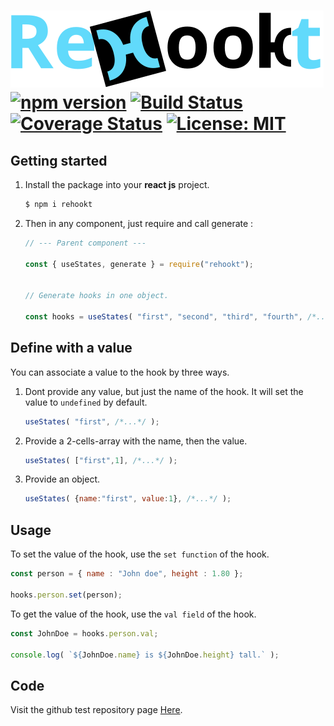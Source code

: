 # <img id="rehookt-logo" src="https://raw.githubusercontent.com/ManuUseGitHub/Rehookt/master/rehookt_logo.svg"> <br/>[![npm version](https://badge.fury.io/js/rehookt.svg)](https://badge.fury.io/js/rehookt) [![Build Status](https://travis-ci.com/ManuUseGitHub/Rehookt.svg?branch=master)](https://travis-ci.com/ManuUseGitHub/Rehookt) [![Coverage Status](https://coveralls.io/repos/github/ManuUseGitHub/Rehookt/badge.svg?branch=master)](https://coveralls.io/github/ManuUseGitHub/Rehookt?branch=master) [![License: MIT](https://img.shields.io/badge/License-MIT-61dafb.svg)](https://github.com/ManuUseGitHub/Rehookt/blob/master/LICENSE)

## Getting started

1. Install the package into your <b>react js</b> project.
    ```bash
    $ npm i rehookt
    ```
1. Then in any component, just require and call generate :
    ```jsx
    // --- Parent component ---

    const { useStates, generate } = require("rehookt");


    // Generate hooks in one object.

    const hooks = useStates( "first", "second", "third", "fourth", /*...*/ );
    ```

## Define with a value
You can associate a value to the hook by three ways.
1. Dont provide any value, but just the name of the hook. It will set the value to `undefined` by default.
    ```jsx
    useStates( "first", /*...*/ );
    ```
1. Provide a 2-cells-array with the name, then the value.
    ```jsx
    useStates( ["first",1], /*...*/ );
    ```
1. Provide an object.
    ```jsx
    useStates( {name:"first", value:1}, /*...*/ );
    ```

## Usage
To set the value of the hook, use the `set function` of the hook.
```jsx
const person = { name : "John doe", height : 1.80 };

hooks.person.set(person);
```

To get the value of the hook, use the `val field` of the hook.
```jsx
const JohnDoe = hooks.person.val;

console.log( `${JohnDoe.name} is ${JohnDoe.height} tall.` );
```

## Code 
Visit the github test repository page [Here](https://github.com/ManuUseGitHub/Rehookt/blob/master/rehookt/index.js).